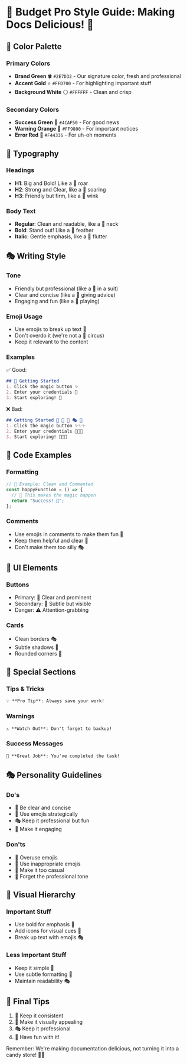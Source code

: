 # 🎨 Budget Pro Style Guide: Making Docs Delicious! 🍪

## 🌈 Color Palette

### Primary Colors
- **Brand Green** 🍀 `#2E7D32` - Our signature color, fresh and professional
- **Accent Gold** ⭐ `#FFD700` - For highlighting important stuff
- **Background White** ⚪ `#FFFFFF` - Clean and crisp

### Secondary Colors
- **Success Green** 🌱 `#4CAF50` - For good news
- **Warning Orange** 🍊 `#FF9800` - For important notices
- **Error Red** 🍎 `#F44336` - For uh-oh moments

## 🎯 Typography

### Headings
- **H1**: Big and Bold! Like a 🦁 roar
- **H2**: Strong and Clear, like a 🦅 soaring
- **H3**: Friendly but firm, like a 🦊 wink

### Body Text
- **Regular**: Clean and readable, like a 🦒 neck
- **Bold**: Stand out! Like a 🦚 feather
- **Italic**: Gentle emphasis, like a 🦋 flutter

## 🎭 Writing Style

### Tone
- Friendly but professional (like a 🐼 in a suit)
- Clear and concise (like a 🦉 giving advice)
- Engaging and fun (like a 🐬 playing)

### Emoji Usage
- Use emojis to break up text 🎯
- Don't overdo it (we're not a 🎪 circus)
- Keep it relevant to the content

### Examples
✅ Good:
```markdown
## 🚀 Getting Started
1. Click the magic button ✨
2. Enter your credentials 🔑
3. Start exploring! 🌟
```

❌ Bad:
```markdown
## Getting Started 🚀 🎯 🎨 🎭 🎪
1. Click the magic button ✨✨✨
2. Enter your credentials 🔑🔑🔑
3. Start exploring! 🌟🌟🌟
```

## 📝 Code Examples

### Formatting
```typescript
// 🎯 Example: Clean and Commented
const happyFunction = () => {
  // 🌟 This makes the magic happen
  return "Success! 🎉";
};
```

### Comments
- Use emojis in comments to make them fun 🎨
- Keep them helpful and clear 🎯
- Don't make them too silly 🎭

## 🎨 UI Elements

### Buttons
- Primary: 🎯 Clear and prominent
- Secondary: 🎨 Subtle but visible
- Danger: ⚠️ Attention-grabbing

### Cards
- Clean borders 🎭
- Subtle shadows 🎨
- Rounded corners 🎯

## 🌟 Special Sections

### Tips & Tricks
```markdown
💡 **Pro Tip**: Always save your work!
```

### Warnings
```markdown
⚠️ **Watch Out**: Don't forget to backup!
```

### Success Messages
```markdown
🎉 **Great Job**: You've completed the task!
```

## 🎭 Personality Guidelines

### Do's
- 🎯 Be clear and concise
- 🎨 Use emojis strategically
- 🎭 Keep it professional but fun
- 🌟 Make it engaging

### Don'ts
- 🚫 Overuse emojis
- 🚫 Use inappropriate emojis
- 🚫 Make it too casual
- 🚫 Forget the professional tone

## 🎨 Visual Hierarchy

### Important Stuff
- Use bold for emphasis 🎯
- Add icons for visual cues 🎨
- Break up text with emojis 🎭

### Less Important Stuff
- Keep it simple 🎯
- Use subtle formatting 🎨
- Maintain readability 🎭

## 🌟 Final Tips

1. 🎯 Keep it consistent
2. 🎨 Make it visually appealing
3. 🎭 Keep it professional
4. 🌟 Have fun with it!

Remember: We're making documentation delicious, not turning it into a candy store! 🍪✨ 